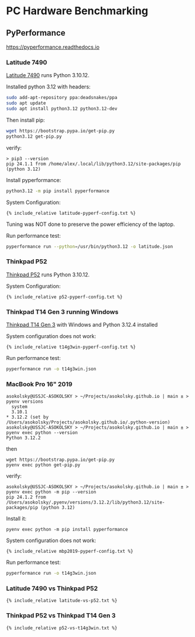 # PC Hardware Benchmarking

## PyPerformance

https://pyperformance.readthedocs.io

### Latitude 7490

[Latitude 7490](../dell/latitude-7490.html) runs Python 3.10.12.

Installed python 3.12 with headers:
```sh
sudo add-apt-repository ppa:deadsnakes/ppa
sudo apt update
sudo apt install python3.12 python3.12-dev
```
Then install pip:
```sh
wget https://bootstrap.pypa.io/get-pip.py
python3.12 get-pip.py
```
verify:
```
> pip3 --version
pip 24.1.1 from /home/alex/.local/lib/python3.12/site-packages/pip (python 3.12)
```

Install pyperformance:
```sh
python3.12 -m pip install pyperformance
```

System Configuration:
```
{% include_relative latitude-pyperf-config.txt %}
```

Tuning was NOT done to preserve the power efficiency of the laptop.

Run performance test:
```sh
pyperformance run --python=/usr/bin/python3.12 -o latitude.json
```

### Thinkpad P52

[Thinkpad P52](../lenovo/thinkpad-p52.html) runs Python 3.10.12.

System Configuration:
```
{% include_relative p52-pyperf-config.txt %}
```

### Thinkpad T14 Gen 3 running Windows

[Thinkpad T14 Gen 3](../lenovo/thinkpad-t14g3.md) with Windows and Python 3.12.4 installed

System configuration does not work:
```
{% include_relative t14g3win-pyperf-config.txt %}
```

Run performance test:
```sh
pyperformance run -o t14g3win.json
```

### MacBook Pro 16" 2019

```
asokolsky@USSJC-ASOKOLSKY > ~/Projects/asokolsky.github.io | main ± > pyenv versions
  system
  3.10.1
* 3.12.2 (set by /Users/asokolsky/Projects/asokolsky.github.io/.python-version)
asokolsky@USSJC-ASOKOLSKY > ~/Projects/asokolsky.github.io | main ± > pyenv exec python --version
Python 3.12.2
```
then
```
wget https://bootstrap.pypa.io/get-pip.py
pyenv exec python get-pip.py
```
verify:
```
asokolsky@USSJC-ASOKOLSKY > ~/Projects/asokolsky.github.io | main ± > pyenv exec python -m pip --version
pip 24.1.2 from /Users/asokolsky/.pyenv/versions/3.12.2/lib/python3.12/site-packages/pip (python 3.12)
```
Install it:
```
pyenv exec python -m pip install pyperformance
```

System configuration does not work:
```
{% include_relative mbp2019-pyperf-config.txt %}
```

Run performance test:
```sh
pyperformance run -o t14g3win.json
```

### Latitude 7490 vs Thinkpad P52

```
{% include_relative latitude-vs-p52.txt %}
```

### Thinkpad P52 vs Thinkpad T14 Gen 3

```
{% include_relative p52-vs-t14g3win.txt %}
```
